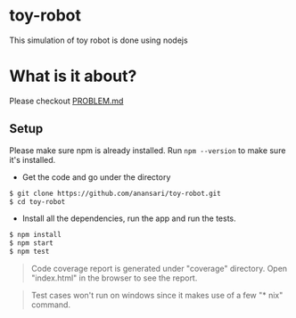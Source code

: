 # toy-robot
This simulation of toy robot is done using nodejs 

# What is it about?
Please checkout [PROBLEM.md](PROBLEM.md)

## Setup
Please make sure npm is already installed. Run `npm --version` to make sure it's installed.

- Get the code and go under the directory
```sh
$ git clone https://github.com/anansari/toy-robot.git
$ cd toy-robot
```
- Install all the dependencies, run the app and run the tests.
```sh
$ npm install
$ npm start
$ npm test
```
> Code coverage report is generated under "coverage" directory. Open "index.html" in the browser to see the report.

> Test cases won't run on windows since it makes use of a few "* nix" command.
